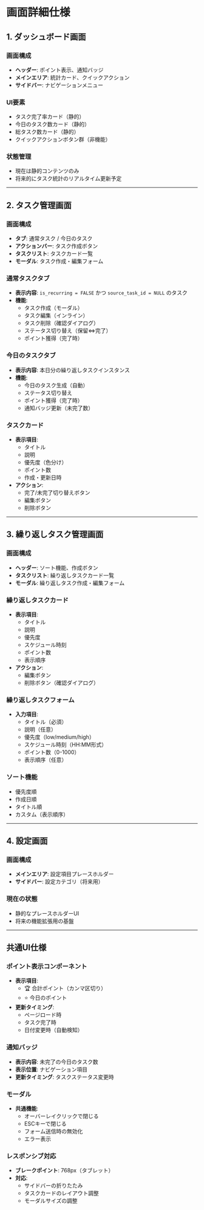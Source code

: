 # 画面詳細仕様

## 1. ダッシュボード画面

### 画面構成
- **ヘッダー**: ポイント表示、通知バッジ
- **メインエリア**: 統計カード、クイックアクション
- **サイドバー**: ナビゲーションメニュー

### UI要素
- タスク完了率カード（静的）
- 今日のタスク数カード（静的）
- 総タスク数カード（静的）
- クイックアクションボタン群（非機能）

### 状態管理
- 現在は静的コンテンツのみ
- 将来的にタスク統計のリアルタイム更新予定

---

## 2. タスク管理画面

### 画面構成
- **タブ**: 通常タスク / 今日のタスク
- **アクションバー**: タスク作成ボタン
- **タスクリスト**: タスクカード一覧
- **モーダル**: タスク作成・編集フォーム

### 通常タスクタブ
- **表示内容**: `is_recurring = FALSE` かつ `source_task_id = NULL` のタスク
- **機能**:
  - タスク作成（モーダル）
  - タスク編集（インライン）
  - タスク削除（確認ダイアログ）
  - ステータス切り替え（保留⇔完了）
  - ポイント獲得（完了時）

### 今日のタスクタブ
- **表示内容**: 本日分の繰り返しタスクインスタンス
- **機能**:
  - 今日のタスク生成（自動）
  - ステータス切り替え
  - ポイント獲得（完了時）
  - 通知バッジ更新（未完了数）

### タスクカード
- **表示項目**:
  - タイトル
  - 説明
  - 優先度（色分け）
  - ポイント数
  - 作成・更新日時
- **アクション**:
  - 完了/未完了切り替えボタン
  - 編集ボタン
  - 削除ボタン

---

## 3. 繰り返しタスク管理画面

### 画面構成
- **ヘッダー**: ソート機能、作成ボタン
- **タスクリスト**: 繰り返しタスクカード一覧
- **モーダル**: 繰り返しタスク作成・編集フォーム

### 繰り返しタスクカード
- **表示項目**:
  - タイトル
  - 説明
  - 優先度
  - スケジュール時刻
  - ポイント数
  - 表示順序
- **アクション**:
  - 編集ボタン
  - 削除ボタン（確認ダイアログ）

### 繰り返しタスクフォーム
- **入力項目**:
  - タイトル（必須）
  - 説明（任意）
  - 優先度（low/medium/high）
  - スケジュール時刻（HH:MM形式）
  - ポイント数（0-1000）
  - 表示順序（任意）

### ソート機能
- 優先度順
- 作成日順
- タイトル順
- カスタム（表示順序）

---

## 4. 設定画面

### 画面構成
- **メインエリア**: 設定項目プレースホルダー
- **サイドバー**: 設定カテゴリ（将来用）

### 現在の状態
- 静的なプレースホルダーUI
- 将来の機能拡張用の基盤

---

## 共通UI仕様

### ポイント表示コンポーネント
- **表示項目**:
  - 🏆 合計ポイント（カンマ区切り）
  - ⭐ 今日のポイント
- **更新タイミング**:
  - ページロード時
  - タスク完了時
  - 日付変更時（自動検知）

### 通知バッジ
- **表示内容**: 未完了の今日のタスク数
- **表示位置**: ナビゲーション項目
- **更新タイミング**: タスクステータス変更時

### モーダル
- **共通機能**:
  - オーバーレイクリックで閉じる
  - ESCキーで閉じる
  - フォーム送信時の無効化
  - エラー表示

### レスポンシブ対応
- **ブレークポイント**: 768px（タブレット）
- **対応**:
  - サイドバーの折りたたみ
  - タスクカードのレイアウト調整
  - モーダルサイズの調整